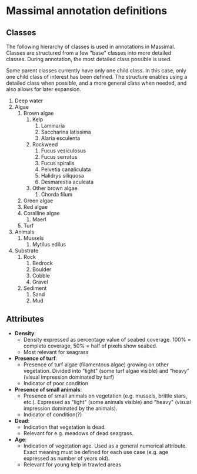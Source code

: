 # Massimal annotation definitions

## Classes
The following hierarchy of classes is used in annotations in Massimal. Classes are structured from a few "base" classes into more detailed classes. During annotation, the most detailed class possible is used. 

Some parent classes currently have only one child class. In this case, only one child class of interest has been defined. The structure enables using a detailed class when possible, and a more general class when needed, and also allows for later expansion.

1. Deep water
2. Algae
    1. Brown algae
        1. Kelp
            1. Laminaria
            2. Saccharina latissima
            3. Alaria esculenta
        2. Rockweed
            1. Fucus vesiculosus
            2. Fucus serratus
            3. Fucus spiralis
            4. Pelvetia canaliculata
            5. Halidrys siliquosa
            6. Desmarestia aculeata
        3. Other brown algae
            1. Chorda filum
    2. Green algae
    3. Red algae
    4. Coralline algae 
        1. Maerl
    5. Turf
3. Animals
    1. Mussels
        1. Mytilus edilus
4. Substrate
    1. Rock
        1. Bedrock
        2. Boulder
        3. Cobble
        4. Gravel
    2. Sediment
        1. Sand
        2. Mud


## Attributes
- **Density**: 
    - Density expressed as percentage value of seabed coverage. 100% = complete coverage, 50% = half of pixels show seabed.
    - Most relevant for seagrass 
- **Presence of turf**: 
    - Presence of turf algae (filamentous algae) growing on other vegetation. Divided into "light" (some turf algae visible) and "heavy" (visual impression dominated by turf)
    - Indicator of poor condition 
- **Presence of small animals**: 
    - Presence of small animals on vegetation (e.g. mussels, brittle stars, etc.). Expressed as "light" (some animals visible) and "heavy" (visual impression dominated by the animals).
    - Indicator of condition(?)
- **Dead**: 
    - Indication that vegetation is dead. 
    - Relevant for e.g. meadows of dead seagrass.
- **Age**: 
    - Indication of vegetation age. Used as a general numerical attribute. Exact meaning must be defined for each use case (e.g. age expressed as number of years old).
    - Relevant for young kelp in trawled areas 